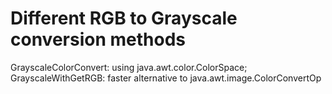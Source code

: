 Different RGB to Grayscale conversion methods
================
GrayscaleColorConvert: using java.awt.color.ColorSpace;
GrayscaleWithGetRGB: faster alternative to java.awt.image.ColorConvertOp
